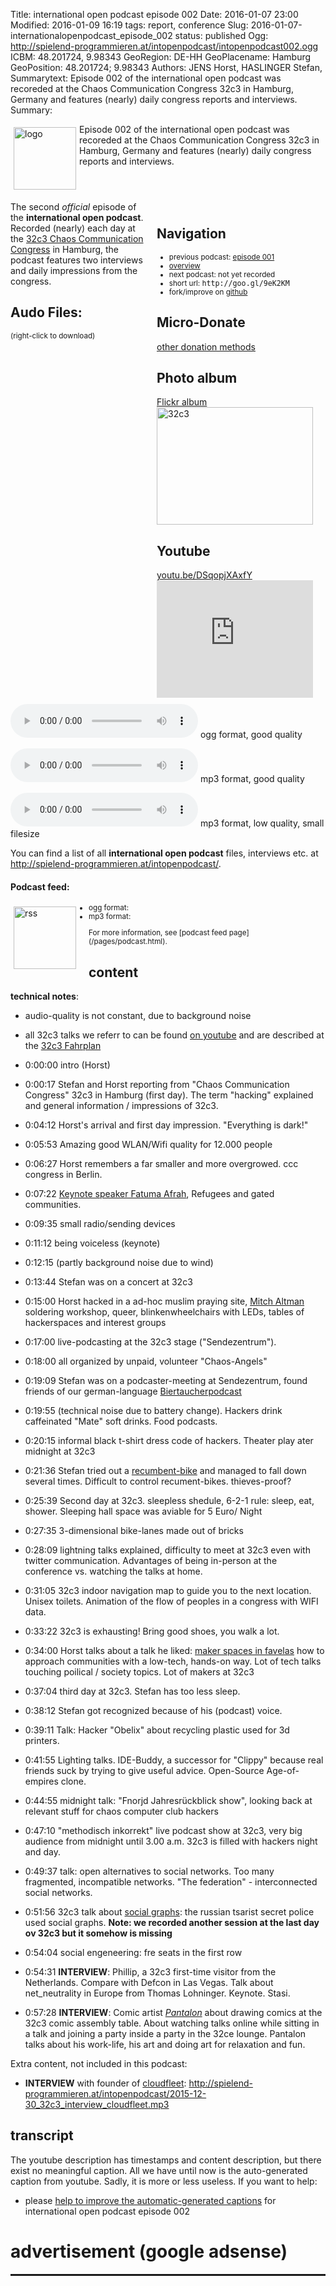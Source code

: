 Title: international open podcast episode 002
Date: 2016-01-07 23:00
Modified: 2016-01-09 16:19
tags: report, conference
Slug: 2016-01-07-internationalopenpodcast_episode_002
status: published
Ogg: http://spielend-programmieren.at/intopenpodcast/intopenpodcast002.ogg
ICBM: 48.201724, 9.98343
GeoRegion: DE-HH
GeoPlacename: Hamburg
GeoPosition: 48.201724; 9.98343
Authors: JENS Horst, HASLINGER Stefan,
Summarytext: Episode 002 of the international open podcast was recoreded at the Chaos Communication Congress 32c3 in Hamburg, Germany and features (nearly) daily congress reports and interviews. 
Summary: <div style="float: left; padding:5px"><img src="/images/international-open-podcast-logo.png" width="100" alt="logo"></div>Episode 002 of the international open podcast was recoreded at the Chaos Communication Congress 32c3 in Hamburg, Germany and features (nearly) daily congress reports and interviews.<div style="clear:both;"></div>

<div style="float:right; margin: 5px; padding: 5px; width:260px;">
<h2>Navigation</h2>
<small>
<ul>
<li>previous podcast: <a href="2015-10-20-internationalopenpodcast_episode_001.html">episode 001</a></li>
<li><a href="/category/podcast.html">overview</a></li>
<li>next podcast: not yet recorded</li>
<li>short url: <tt>http://goo.gl/9eK2KM</tt></li>
<li>fork/improve on <a href="https://github.com/horstjens/internationalopenmagazine/blob/master/content/podcast/2016-01-07-internationalopenpodcast_episode_002.md">github</a></li>
</ul>
</small>
<h2>Micro-Donate</h2>
<a href="http://internationalopenmagazine.org/pages/donate.html">other donation methods</a><br>
<a class="FlattrButton" style="display:none;"
    title="International Open Podcast Episode 002"
    data-flattr-uid="horstjens"
    data-flattr-tags="podcast"
    data-flattr-category="podcast" href="http://internationalopenmagazine.org/2016-01-07-internationalopenpodcast_episode_002.html">International Open Podcast episode 002</a>
<h2>Photo album</h2>
<a href="https://flic.kr/s/aHskrYxqUw">Flickr album</a><br>
<a data-flickr-embed="true" data-header="true" data-footer="true"  href="https://www.flickr.com/photos/horstjens/albums/72157662949532926" title="32c3"><img src="https://farm2.staticflickr.com/1551/23791574990_e271a02bec_n.jpg" width="250" height="188" alt="32c3"></a><script async src="//embedr.flickr.com/assets/client-code.js" charset="utf-8"></script>
<h2>Youtube</h2>
<a href="https://youtu.be/DSqopjXAxfY">youtu.be/DSqopjXAxfY</a><br>
<iframe width="250" height="188" src="https://www.youtube.com/embed/DSqopjXAxfY" frameborder="0" allowfullscreen></iframe>
</div>

The second  *official* episode of the **international open podcast**. Recorded (nearly) each day at the [32c3 Chaos Communication Congress](https://events.ccc.de/category/32c3/) in Hamburg, the podcast features two interviews and daily impressions from the congress.
           
## Audo Files:
<small>(right-click to download)</small>

<audio src="http://spielend-programmieren.at/intopenpodcast/intopenpodcast002.ogg" controls="controls"></audio> ogg format, good quality

<audio src="http://spielend-programmieren.at/intopenpodcast/intopenpodcast002.mp3" controls="controls"></audio> mp3 format, good quality

<audio src="http://spielend-programmieren.at/intopenpodcast/intopenpodcast002_32kbps.mp3" controls="controls"></audio> mp3 format, low quality, small filesize

You can find a list of all **international open podcast** files, interviews etc. at <http://spielend-programmieren.at/intopenpodcast/>.

#### Podcast feed:
<div style="float:left; padding:5px; margin-right:15px;"><img src="/images/rss.png" alt="rss" width="100"></div>
<small>
<ul>
  <li>ogg format: <http://spielend-programmieren.at/intopenpodcastogg.xml></li>
  <li>mp3 format: <http://spielend-programmieren.at/intopenpodcast.xml></li>
</ul>
For more information, see [podcast feed page](/pages/podcast.html).
</small>

## content

**technical notes**: 
  * audio-quality is not constant, due to background noise
  * all 32c3 talks we referr to can be found [on youtube](https://www.youtube.com/playlist?list=PL_IxoDz1Nq2YahR4DU9q5GWsSTle-mETW) and are described at the [32c3 Fahrplan](https://events.ccc.de/congress/2015/Fahrplan/schedule.html)


  * <pc-ts>0:00:00</pc-ts> intro (Horst)
  * <pc-ts>0:00:17</pc-ts> Stefan and Horst reporting from "Chaos Communication Congress" 32c3 in Hamburg (first day). The term "hacking" explained and general information / impressions of 32c3. 
  * <pc-ts>0:04:12</pc-ts> Horst's arrival and first day impression. "Everything is dark!" 
  * <pc-ts>0:05:53</pc-ts> Amazing good WLAN/Wifi quality for 12.000 people
  * <pc-ts>0:06:27</pc-ts> Horst remembers a far smaller and more overgrowed. ccc congress in Berlin. 
  * <pc-ts>0:07:22</pc-ts> [Keynote speaker Fatuma Afrah](https://www.ccc.de/de/updates/2015/fatuma), Refugees and gated communities.
  * <pc-ts>0:09:35</pc-ts> small radio/sending devices
  * <pc-ts>0:11:12</pc-ts> being voiceless (keynote)
  * <pc-ts>0:12:15</pc-ts> (partly background noise due to wind)
  * <pc-ts>0:13:44</pc-ts> Stefan was on a concert at 32c3
  * <pc-ts>0:15:00</pc-ts> Horst hacked in a ad-hoc muslim praying site, [Mitch Altman](https://en.wikipedia.org/wiki/Mitch_Altman) soldering workshop, queer, blinkenwheelchairs with LEDs, tables of hackerspaces and interest groups
  * <pc-ts>0:17:00</pc-ts> live-podcasting at the 32c3 stage ("Sendezentrum"). 
  * <pc-ts>0:18:00</pc-ts> all organized by unpaid, volunteer "Chaos-Angels"
  * <pc-ts>0:19:09</pc-ts> Stefan was on a podcaster-meeting at Sendezentrum, found friends of our german-language [Biertaucherpodcast](http://biertaucherpodcast)
  * <pc-ts>0:19:55</pc-ts> (technical noise due to battery change). Hackers drink caffeinated "Mate" soft drinks. Food podcasts. 
  * <pc-ts>0:20:15</pc-ts> informal black t-shirt dress code of hackers. Theater play ater midnight at 32c3
  * <pc-ts>0:21:36</pc-ts> Stefan tried out a [recumbent-bike](http://www.toxy.de/) and managed to fall down several times. Difficult to control recument-bikes. thieves-proof?
  * <pc-ts>0:25:39</pc-ts> Second day at 32c3. sleepless shedule, 6-2-1 rule: sleep, eat, shower. Sleeping hall space was aviable for 5 Euro/ Night
  * <pc-ts>0:27:35</pc-ts> 3-dimensional bike-lanes made out of bricks
  * <pc-ts>0:28:09</pc-ts> lightning talks explained, difficulty to meet at 32c3 even with twitter communication. Advantages of being in-person at the conference vs. watching the talks at home.
  * <pc-ts>0:31:05</pc-ts> 32c3 indoor navigation map to guide you to the next location. Unisex toilets. Animation of the flow of peoples in a congress with WIFI data. 
  * <pc-ts>0:33:22</pc-ts> 32c3 is exhausting! Bring good shoes, you walk a lot. 
  * <pc-ts>0:34:00</pc-ts> Horst talks about a talk he liked: [maker spaces in  favelas](https://youtu.be/57puHeGkrXk?list=PL_IxoDz1Nq2YahR4DU9q5GWsSTle-mETW) how to approach communities with a low-tech, hands-on way. Lot of tech talks touching poilical / society topics. Lot of makers at 32c3
  * <pc-ts>0:37:04</pc-ts> third day at 32c3. Stefan has too less sleep.
  * <pc-ts>0:38:12</pc-ts> Stefan got recognized because of his (podcast) voice. 
  * <pc-ts>0:39:11</pc-ts> Talk: Hacker "Obelix" about recycling plastic used for 3d printers. 
  * <pc-ts>0:41:55</pc-ts> Lighting talks. IDE-Buddy, a successor for "Clippy" because real friends suck by trying to give useful advice. Open-Source Age-of-empires clone. 
  * <pc-ts>0:44:55</pc-ts> midnight talk: "Fnorjd Jahresrückblick show", looking back at relevant stuff for chaos computer club hackers
  * <pc-ts>0:47:10</pc-ts> "methodisch inkorrekt" live podcast show at 32c3, very big audience from midnight until 3.00 a.m. 32c3 is filled with hackers night and day.
  * <pc-ts>0:49:37</pc-ts> talk: open alternatives to social networks. Too many fragmented, incompatible networks. "The federation" - interconnected social networks.
  * <pc-ts>0:51:56</pc-ts> 32c3 talk about [social graphs](https://en.wikipedia.org/wiki/Social_graph): the russian tsarist secret police used social graphs. **Note: we recorded another session at the last day ov 32c3 but it somehow is missing**
  * <pc-ts>0:54:04</pc-ts> social engeneering: fre seats in the first row
  * <pc-ts>0:54:31</pc-ts> **INTERVIEW**: Phillip, a 32c3 first-time visitor from the Netherlands. Compare with Defcon in Las Vegas. Talk about net_neutrality in Europe from Thomas Lohninger. Keynote. Stasi. 
  * <pc-ts>0:57:28</pc-ts> **INTERVIEW**: Comic artist *[Pantalon](http://pantalon.tv)* about drawing comics at the 32c3 comic assembly table. About watching talks online while sitting in a talk and joining a party inside a party in the 32ce lounge. Pantalon talks about his work-life, his art and doing art for relaxation and fun. 
  
Extra content, not included in this podcast:

  * **INTERVIEW** with founder of [cloudfleet](http://cloudfleet.io):  <http://spielend-programmieren.at/intopenpodcast/2015-12-30_32c3_interview_cloudfleet.mp3>
  
## transcript

The youtube description  has timestamps and content description, but there exist no meaningful caption. All we have until now is the auto-generated caption from youtube. Sadly, it is more or less useless. If you want to help:

  * please [help to improve the automatic-generated captions](https://internationalopenmagazine.titanpad.com/podcast002) for international open podcast episode 002 


# advertisement (google adsense)

<hr style="height: 3px;">

<script async src="//pagead2.googlesyndication.com/pagead/js/adsbygoogle.js"></script>
<!-- intopenmag-unten -->
<ins class="adsbygoogle"
     style="display:inline-block;width:728px;height:90px"
     data-ad-client="ca-pub-3535173094498375"
     data-ad-slot="7210184316"></ins>
<script>
(adsbygoogle = window.adsbygoogle || []).push({});
</script>


